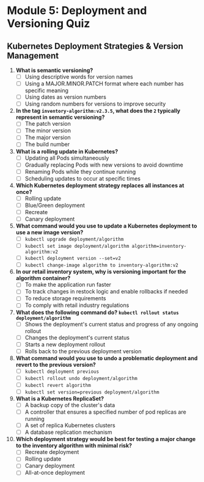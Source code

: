 # Module 5: Deployment and Versioning Quiz

## Kubernetes Deployment Strategies & Version Management

1. **What is semantic versioning?**
   - [ ] Using descriptive words for version names
   - [ ] Using a MAJOR.MINOR.PATCH format where each number has specific meaning
   - [ ] Using dates as version numbers
   - [ ] Using random numbers for versions to improve security

2. **In the tag `inventory-algorithm:v2.3.5`, what does the `2` typically represent in semantic versioning?**
   - [ ] The patch version
   - [ ] The minor version
   - [ ] The major version
   - [ ] The build number

3. **What is a rolling update in Kubernetes?**
   - [ ] Updating all Pods simultaneously
   - [ ] Gradually replacing Pods with new versions to avoid downtime
   - [ ] Renaming Pods while they continue running
   - [ ] Scheduling updates to occur at specific times

4. **Which Kubernetes deployment strategy replaces all instances at once?**
   - [ ] Rolling update
   - [ ] Blue/Green deployment
   - [ ] Recreate
   - [ ] Canary deployment

5. **What command would you use to update a Kubernetes deployment to use a new image version?**
   - [ ] `kubectl upgrade deployment/algorithm`
   - [ ] `kubectl set image deployment/algorithm algorithm=inventory-algorithm:v2`
   - [ ] `kubectl deployment version --set=v2`
   - [ ] `kubectl change-image algorithm to inventory-algorithm:v2`

6. **In our retail inventory system, why is versioning important for the algorithm container?**
   - [ ] To make the application run faster
   - [ ] To track changes in restock logic and enable rollbacks if needed
   - [ ] To reduce storage requirements
   - [ ] To comply with retail industry regulations

7. **What does the following command do? `kubectl rollout status deployment/algorithm`**
   - [ ] Shows the deployment's current status and progress of any ongoing rollout
   - [ ] Changes the deployment's current status
   - [ ] Starts a new deployment rollout
   - [ ] Rolls back to the previous deployment version

8. **What command would you use to undo a problematic deployment and revert to the previous version?**
   - [ ] `kubectl deployment previous`
   - [ ] `kubectl rollout undo deployment/algorithm`
   - [ ] `kubectl revert algorithm`
   - [ ] `kubectl set version=previous deployment/algorithm`

9. **What is a Kubernetes ReplicaSet?**
   - [ ] A backup copy of the cluster's data
   - [ ] A controller that ensures a specified number of pod replicas are running
   - [ ] A set of replica Kubernetes clusters
   - [ ] A database replication mechanism

10. **Which deployment strategy would be best for testing a major change to the inventory algorithm with minimal risk?**
    - [ ] Recreate deployment
    - [ ] Rolling update
    - [ ] Canary deployment
    - [ ] All-at-once deployment
